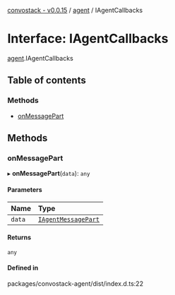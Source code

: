 [convostack - v0.0.15](../README.md) / [agent](../modules/agent.md) / IAgentCallbacks

# Interface: IAgentCallbacks

[agent](../modules/agent.md).IAgentCallbacks

## Table of contents

### Methods

- [onMessagePart](agent.IAgentCallbacks.md#onmessagepart)

## Methods

### onMessagePart

▸ **onMessagePart**(`data`): `any`

#### Parameters

| Name | Type |
| :------ | :------ |
| `data` | [`IAgentMessagePart`](agent.IAgentMessagePart.md) |

#### Returns

`any`

#### Defined in

packages/convostack-agent/dist/index.d.ts:22

